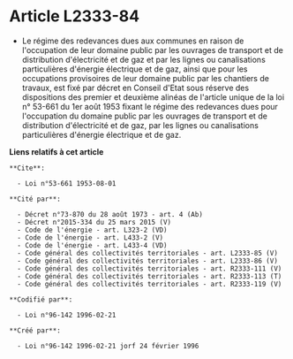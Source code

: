 # Article L2333-84

- Le régime des redevances dues aux communes en raison de l'occupation de leur domaine public par les ouvrages de transport
et de distribution d'électricité et de gaz et par les lignes ou canalisations particulières d'énergie électrique et de gaz,
ainsi que pour les occupations provisoires de leur domaine public par les chantiers de travaux, est fixé par décret en
Conseil d'Etat sous réserve des dispositions des premier et deuxième alinéas de l'article unique de la loi n° 53-661 du 1er
août 1953 fixant le régime des redevances dues pour l'occupation du domaine public par les ouvrages de transport et de
distribution d'électricité et de gaz, par les lignes ou canalisations particulières d'énergie électrique et de gaz.

**Liens relatifs à cet article**

	**Cite**:

	  - Loi n°53-661 1953-08-01

	**Cité par**:

	  - Décret n°73-870 du 28 août 1973 - art. 4 (Ab)
	  - Décret n°2015-334 du 25 mars 2015 (V)
	  - Code de l'énergie - art. L323-2 (VD)
	  - Code de l'énergie - art. L433-2 (V)
	  - Code de l'énergie - art. L433-4 (VD)
	  - Code général des collectivités territoriales - art. L2333-85 (V)
	  - Code général des collectivités territoriales - art. L2333-86 (V)
	  - Code général des collectivités territoriales - art. R2333-111 (V)
	  - Code général des collectivités territoriales - art. R2333-113 (T)
	  - Code général des collectivités territoriales - art. R2333-119 (V)

	**Codifié par**:

	  - Loi n°96-142 1996-02-21

	**Créé par**:

	  - Loi n°96-142 1996-02-21 jorf 24 février 1996

